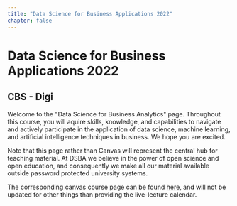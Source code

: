 ```yaml
---
title: "Data Science for Business Applications 2022"
chapter: false
---
```


# Data Science for Business Applications 2022

## CBS - Digi

Welcome to the "Data Science for Business Analytics" page. Throughout this course, you will aquire skills, knowledge, and capabilities to navigate and actively participate in the application of data science, machine learning, and artificial intelligence techniques in business. We hope you are excited.

Note that this page rather than Canvas will represent the central hub for teaching material. At DSBA we believe in the power of open science and open education, and consequently we make all our material available outside password protected university systems.

The corresponding canvas course page can be found [here](https://cbscanvas.instructure.com/courses/28389), and will not be updated for other things than providing the live-lecture calendar.
